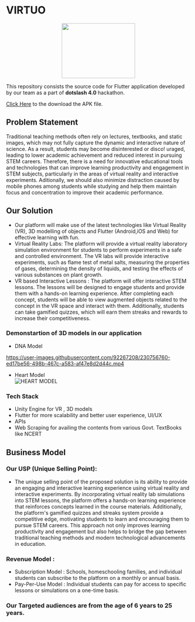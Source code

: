 # VIRTUO

<p align="center">
 <img src="https://user-images.githubusercontent.com/92267208/230757395-ee45f0ba-9e81-4c87-b5a8-50b509ad65cb.png" width="200" height="150">
</p>



This repository consists the source code for Flutter application developed by our team as a part of **dotslash 4.0** hackathon.

[Click Here](https://drive.google.com/file/d/1dloYvn7G9jcshMvH9MWI69rAc3j7XBEh/view?usp=sharing) to the download the APK file.

## Problem Statement
Traditional teaching methods often rely on lectures, textbooks, and static images, which may not fully capture the dynamic and interactive nature of science. As a result, students may become disinterested or disco!
uraged, leading to lower academic achievement and reduced interest in pursuing STEM careers. Therefore, there is a need for innovative educational tools and technologies that can improve learning productivity and engagement in STEM subjects, particularly in the areas of virtual reality and interactive experiments. Aditionally, we should also minimize distraction caused by mobile phones among students while studying and help them maintain focus and concentration to improve their academic performance.

## Our Solution
* Our platform will make use of the latest technologies like Virtual Reality (VR), 3D modelling of objects and Flutter (Android,iOS and Web) for effective learning with fun.
* Virtual Reality Labs: The platform will provide a virtual reality laboratory simulation environment for students to perform experiments in a safe and controlled environment. The VR labs will provide interactive experiments, such as flame test of metal salts, measuring the properties of gases, determining the density of liquids, and testing the effects of various substances on plant growth.
* VR based Interactive Lessons : The platform will offer interactive STEM lessons. The lessons will be designed to engage students and provide them with a hands-on learning experience. After completing each concept, students will be able to view augmented objects related to the concept in the VR space and interact with them. Additionally, students can take gamified quizzes, which will earn them streaks and rewards to increase their competitiveness.


### Demonstartion of 3D models in our application

* DNA Model </br>
<!-- ![DNA MODEL](https://user-images.githubusercontent.com/92267208/230756760-ed17be56-498b-467c-a583-af47e8d2d44c.mp4) -->

https://user-images.githubusercontent.com/92267208/230756760-ed17be56-498b-467c-a583-af47e8d2d44c.mp4

* Heart Model </br>
![HEART MODEL](https://user-images.githubusercontent.com/83031327/230737971-bf4d0046-1730-4ff3-a591-4cb8eb8e12b0.gif)

### Tech Stack
* Unity Engine for VR , 3D models
* Flutter for more scalability and better user experience, UI/UX
* APIs 
* Web Scraping for availing the contents from various Govt. TextBooks like NCERT

## Business Model

### Our USP (Unique Selling Point):
* The unique selling point of the proposed solution is its ability to provide an engaging and interactive learning experience using virtual reality and interactive experiments. By incorporating virtual reality lab simulations into STEM lessons, the platform offers a hands-on learning experience that reinforces concepts learned in the course materials. Additionally, the platform's gamified quizzes and streaks system provide a competitive edge, motivating students to learn and encouraging them to pursue STEM careers. This approach not only improves learning productivity and engagement but also helps to bridge the gap between traditional teaching methods and modern technological advancements in education.

### Revenue Model :
* Subscription Model : Schools, homeschooling families, and individual students can subscribe to the platform on a monthly or annual basis. 
* Pay-Per-Use Model : Individual students can pay for access to specific lessons or simulations on a one-time basis.

### Our Targeted audiences are from the age of 6 years to 25 years.
